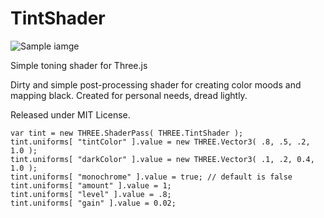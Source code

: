 # TintShader

![Sample iamge](https://www.dropbox.com/s/xtb3w4pl2unjak1/tintShader.jpg?dl=1 "Sample image")

Simple toning shader for Three.js

Dirty and simple post-processing shader for creating color moods and mapping black. Created for personal needs, dread lightly.

Released under MIT License.


```
var tint = new THREE.ShaderPass( THREE.TintShader );
tint.uniforms[ "tintColor" ].value = new THREE.Vector3( .8, .5, .2, 1.0 );
tint.uniforms[ "darkColor" ].value = new THREE.Vector3( .1, .2, 0.4, 1.0 );
tint.uniforms[ "monochrome" ].value = true; // default is false
tint.uniforms[ "amount" ].value = 1;
tint.uniforms[ "level" ].value = .8;
tint.uniforms[ "gain" ].value = 0.02;
```
